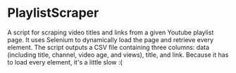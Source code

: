 # PlaylistScraper

A script for scraping video titles and links from a given Youtube playlist page. It uses Selenium to dynamically load the page and retrieve every element. The script outputs a CSV file containing three columns: data (including title, channel, video age, and views), title, and link.
Because it has to load every element, it's a little slow :(